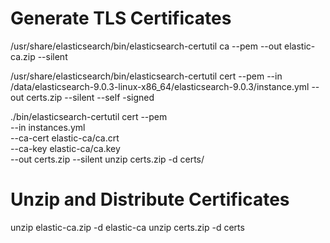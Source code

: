# Generate TLS Certificates
/usr/share/elasticsearch/bin/elasticsearch-certutil ca --pem --out elastic-ca.zip --silent

/usr/share/elasticsearch/bin/elasticsearch-certutil cert --pem --in /data/elasticsearch-9.0.3-linux-x86_64/elasticsearch-9.0.3/instance.yml --out certs.zip --silent --self
-signed

./bin/elasticsearch-certutil cert --pem \
  --in instances.yml \
  --ca-cert elastic-ca/ca.crt \
  --ca-key elastic-ca/ca.key \
  --out certs.zip --silent
unzip certs.zip -d certs/


# Unzip and Distribute Certificates
unzip elastic-ca.zip -d elastic-ca
unzip certs.zip -d certs

